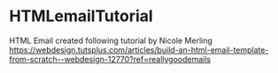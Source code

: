 # HTMLemailTutorial
HTML Email created following tutorial by Nicole Merling
https://webdesign.tutsplus.com/articles/build-an-html-email-template-from-scratch--webdesign-12770?ref=reallygoodemails
